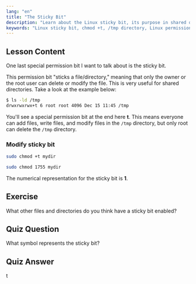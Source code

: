 ```yaml
---
lang: "en"
title: "The Sticky Bit"
description: "Learn about the Linux sticky bit, its purpose in shared directories like /tmp, and how to set it using chmod. Understand this key file permission!"
keywords: "Linux sticky bit, chmod +t, /tmp directory, Linux permissions, file security, Linux tutorial, beginner Linux"
---
```


## Lesson Content

One last special permission bit I want to talk about is the sticky bit.

This permission bit "sticks a file/directory," meaning that only the owner or the root user can delete or modify the file. This is very useful for shared directories. Take a look at the example below:

```bash
$ ls -ld /tmp
drwxrwxrwx+t 6 root root 4096 Dec 15 11:45 /tmp
```

You'll see a special permission bit at the end here **t**. This means everyone can add files, write files, and modify files in the `/tmp` directory, but only root can delete the `/tmp` directory.

### Modify sticky bit

```bash
sudo chmod +t mydir

sudo chmod 1755 mydir
```

The numerical representation for the sticky bit is **1**.

## Exercise

What other files and directories do you think have a sticky bit enabled?

## Quiz Question

What symbol represents the sticky bit?

## Quiz Answer

t

